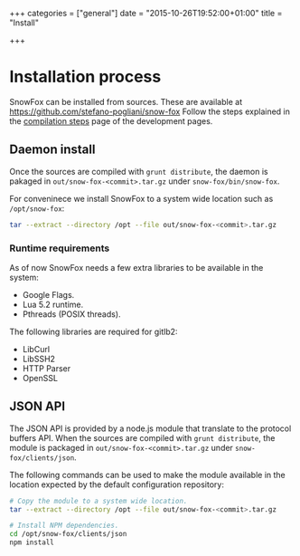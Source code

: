 +++
categories = ["general"]
date = "2015-10-26T19:52:00+01:00"
title = "Install"

+++

Installation process
====================
SnowFox can be installed from sources.
These are available at https://github.com/stefano-pogliani/snow-fox
Follow the steps explained in the [compilation steps](../development/compile)
page of the development pages.


Daemon install
--------------
Once the sources are compiled with `grunt distribute`, the daemon is
pakaged in `out/snow-fox-<commit>.tar.gz` under `snow-fox/bin/snow-fox`.

For conveninece we install SnowFox to a system wide location such as
`/opt/snow-fox`:
```bash
tar --extract --directory /opt --file out/snow-fox-<commit>.tar.gz
```

### Runtime requirements
As of now SnowFox needs a few extra libraries to be available in the system:

  * Google Flags.
  * Lua 5.2 runtime.
  * Pthreads (POSIX threads).

The following libraries are required for gitlb2:

  * LibCurl
  * LibSSH2
  * HTTP Parser
  * OpenSSL


JSON API
--------
The JSON API is provided by a node.js module that translate to the
protocol buffers API.
When the sources are compiled with `grunt distribute`, the module is packaged
in `out/snow-fox-<commit>.tar.gz` under `snow-fox/clients/json`.

The following commands can be used to make the module available
in the location expected by the default configuration repository:
```bash
# Copy the module to a system wide location.
tar --extract --directory /opt --file out/snow-fox-<commit>.tar.gz

# Install NPM dependencies.
cd /opt/snow-fox/clients/json
npm install
```
